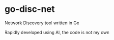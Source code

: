 # go-disc-net
Network Discovery tool written in Go

Rapidly developed using AI, the code is not my own
